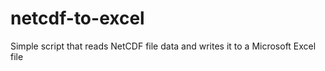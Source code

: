 # netcdf-to-excel
Simple script that reads NetCDF file data and writes it to a Microsoft Excel file
